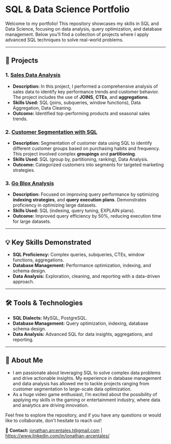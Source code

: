 # SQL & Data Science Portfolio

Welcome to my portfolio! This repository showcases my skills in SQL and Data Science, focusing on data analysis, query optimization, and database management. Below you’ll find a collection of projects where I apply advanced SQL techniques to solve real-world problems.

---

## 📁 Projects

### 1. [Sales Data Analysis](https://github.com/DanteLegends/SQL-Data-Science-Portfolio/tree/main/PROYECTO_2_flights_septiembre)
- **Description:** In this project, I performed a comprehensive analysis of sales data to identify key performance trends and customer behavior. The project includes the use of **JOINS**, **CTEs**, and **aggregations**.
- **Skills Used:** SQL (joins, subqueries, window functions), Data Aggregation, Data Cleaning.
- **Outcome:** Identified top-performing products and seasonal sales trends.

### 2. [Customer Segmentation with SQL](https://github.com/DanteLegends/SQL-Data-Science-Portfolio/tree/main/PROYECTO_3_FUNNEL)
- **Description:** Segmentation of customer data using SQL to identify different customer groups based on purchasing habits and frequency. This project involved complex **groupings** and **partitioning**.
- **Skills Used:** SQL (group by, partitioning, ranking), Data Analysis.
- **Outcome:** Categorized customers into segments for targeted marketing strategies.

### 3. [Go Blox Analysis](https://github.com/DanteLegends/SQL-Data-Science-Portfolio/tree/main/PROYECTO_1_GRADUACION)
- **Description:** Focused on improving query performance by optimizing **indexing strategies**, and **query execution plans**. Demonstrates proficiency in optimizing large datasets.
- **Skills Used:** SQL (indexing, query tuning, EXPLAIN plans).
- **Outcome:** Improved query efficiency by 50%, reducing execution time for large datasets.

---

## 💡 Key Skills Demonstrated
- **SQL Proficiency:** Complex queries, subqueries, CTEs, window functions, aggregations.
- **Database Management:** Performance optimization, indexing, and schema design.
- **Data Analysis:** Exploration, cleaning, and reporting with a data-driven approach.

---

## 🛠 Tools & Technologies
- **SQL Dialects:** MySQL, PostgreSQL.
- **Database Management:** Query optimization, indexing, database schema design.
- **Data Analysis:** Advanced SQL for data insights, aggregations, and reporting.

---

## 📝 About Me
- I am passionate about leveraging SQL to solve complex data problems and drive actionable insights. My experience in database management and data analysis has allowed me to tackle projects ranging from customer segmentation to large-scale data optimization.
- As a huge video game enthusiast, I’m excited about the possibility of applying my skills in the gaming or entertainment industry, where data and analytics are driving innovation.

Feel free to explore the repository, and if you have any questions or would like to collaborate, don't hesitate to reach out!

📧 **Contact:** jonathan.arcentales.t@gmail.com | https://www.linkedin.com/in/jonathan-arcentales/
